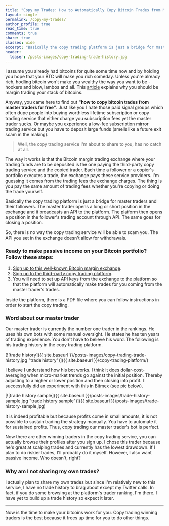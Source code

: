 ```yaml
---
title: "Copy my Trades: How to Automatically Copy Bitcoin Trades from Master Traders for Free"
layout: single
permalink: /copy-my-trades/
author_profile: true
read_time: true
comments: true
share: true
classes: wide
excerpt: "Basically the copy trading platform is just a bridge for master traders and their followers."
header:
  teaser: /posts-images/copy-trading-trade-history.jpg
---
```


I assume you already had bitcoins for quite some time now and by holding you hope that your BTC will make you rich someday. Unless you're already rich,
hodling bitcoin won't make you wealthy the way you want to be - hookers and blow, lambos and all. This [article](/why-just-holding-bitcoin-wont-make-you-rich/)
explains why you should be margin trading your stack of bitcoins.

Anyway, you came here to find out **"how to copy bitcoin trades from master traders for free"**. Just like you I hate those paid signal groups which often dupe
people into buying worthless lifetime subscription or copy trading service that either charge you subscription fees yet the master trader sucks. Or maybe you
experience a low-fee subscription mirror trading service but you have to deposit large funds (smells like a future exit scam in the making).

> Well, the copy trading service I'm about to share to you, has no catch at all. 

The way it works is that the Bitcoin margin trading exchange where your trading funds are to be deposited is the one paying the third-party copy trading service
and the copied trader. Each time a follower or a copier's portfolio executes a trade, the exchange pays these service providers. I'm guessing it comes from the
trading fees the exchange charges. The thing is you pay the same amount of trading fees whether you're copying or doing the trade yourself.

Basically the copy trading platform is just a bridge for master traders and their followers. The master trader opens a long or short position in the exchange 
and it broadcasts an API to the platform. The platform then opens a position in the follower's trading account through API. The same goes for closing a 
position.

So, there is no way the copy trading service will be able to scam you. The API you set in the exchange doesn't allow for withdrawals.

### Ready to make passive income on your Bitcoin portfolio? Follow these steps:

1. [Sign up to this well-known Bitcoin margin exchange](/copy-trading-exchange/).
2. [Sign up to the third-party copy trading platform](/copy-trading-platform/).
3. You will need to set up API keys from the exchange to the platform so that the platform will automatically make trades for you coming from the master
trader's trades.

Inside the platform, there is a PDF file where you can follow instructions in order to start the copy trading.

### Word about our master trader

Our master trader is currently the number one trader in the rankings. He uses his own bots with some manual oversight. He states he has ten years of trading 
experience. You don't have to believe his word. The following is his trading history in the copy trading platform.

[![trade history]({{ site.baseurl }}/posts-images/copy-trading-trade-history.jpg "trade history")]({{ site.baseurl }}/copy-trading-platform/)

I believe I understand how his bot works. I think it does dollar-cost-averaging when micro-market trends go against the initial position. Thereby adjusting to 
a higher or lower position and then closing into profit. I successfully did an experiment with this in Bitmex (see pic below).

[![trade history sample]({{ site.baseurl }}/posts-images/trade-history-sample.jpg "trade history sample")]({{ site.baseurl }}/posts-images/trade-history-sample.jpg)

It is indeed profitable but because profits come in small amounts, it is not possible to sustain trading the strategy manually. You have to automate it for
sustained profits. Thus, copy trading our master trader's bot is perfect.

Now there are other winning traders in the copy trading service, you can actually browse their profiles after you sign up. I chose this trader because he's great
at scalping trades and currently has the lowest drawdown. If I plan to do riskier trades, I'll probably do it myself. However, I also want passive income.
Who doesn't, right?

### Why am I not sharing my own trades?

I actually plan to share my own trades but since I'm relatively new to this service, I have no trade history to brag about except my Twitter calls. In fact,
if you do some browsing at the platform's trader ranking, I'm there. I have yet to build up a trade history so expect it later.

****

Now is the time to make your bitcoins work for you. Copy trading winning traders is the best because it frees up time for you to do other things.